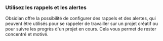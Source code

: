 ### Utilisez les rappels et les alertes 
Obsidian offre la possibilité de configurer des rappels et des alertes, qui peuvent être utilisés pour se rappeler de travailler sur un projet créatif ou pour suivre les progrès d'un projet en cours. Cela vous permet de rester concentré et motivé.